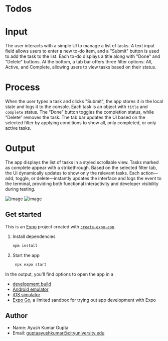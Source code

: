 # Todos

# Input
The user interacts with a simple UI to manage a list of tasks. A text input field allows users to enter a new to-do item, and a "Submit" button is used to add the task to the list. Each to-do displays a title along with "Done" and "Delete" buttons. At the bottom, a tab bar offers three filter options: All, Active, and Complete, allowing users to view tasks based on their status.

# Process
When the user types a task and clicks "Submit", the app stores it in the local state and logs it to the console. Each task is an object with `title` and `complete` status. The “Done” button toggles the completion status, while “Delete” removes the task. The tab bar updates the UI based on the selected filter by applying conditions to show all, only completed, or only active tasks.

# Output
The app displays the list of tasks in a styled scrollable view. Tasks marked as complete appear with a strikethrough. Based on the selected filter tab, the UI dynamically updates to show only the relevant tasks. Each action—add, toggle, or delete—instantly updates the interface and logs the event to the terminal, providing both functional interactivity and developer visibility during testing.

![image](./SS_1.png)
![image](./SS_2.png)

## Get started
This is an [Expo](https://expo.dev) project created with [`create-expo-app`](https://www.npmjs.com/package/create-expo-app).

1. Install dependencies

   ```bash
   npm install
   ```

2. Start the app

   ```bash
    npx expo start
   ```

In the output, you'll find options to open the app in a

- [development build](https://docs.expo.dev/develop/development-builds/introduction/)
- [Android emulator](https://docs.expo.dev/workflow/android-studio-emulator/)
- [iOS simulator](https://docs.expo.dev/workflow/ios-simulator/)
- [Expo Go](https://expo.dev/go), a limited sandbox for trying out app development with Expo

## Author
- Name: Ayush Kumar Gupta
- Email: guptaayushkumar@cityuniversity.edu
